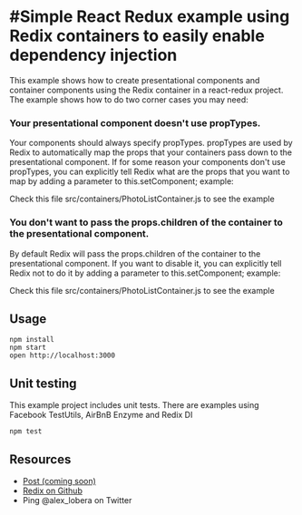 #Simple React Redux example using Redix containers to easily enable dependency injection
=====================

This example shows how to create presentational components and container components using the Redix container in a react-redux project. The example shows how to do two corner cases you may need:

### Your presentational component doesn't use propTypes.
Your components should always specify propTypes. propTypes are used by Redix to automatically map the props that your containers pass down to the presentational component. If for some reason your components don't use propTypes, you can explicitly tell Redix what are the props that you want to map by adding a parameter to this.setComponent; example:

Check this file src/containers/PhotoListContainer.js to see the example

### You don't want to pass the props.children of the container to the presentational component.
By default Redix will pass the props.children of the container to the presentational component. If you want to disable it, you can explicitly tell Redix not to do it by adding a parameter to this.setComponent; example:



Check this file src/containers/PhotoListContainer.js to see the example

## Usage

```
npm install
npm start
open http://localhost:3000
```

## Unit testing

This example project includes unit tests. There are examples using Facebook TestUtils, AirBnB Enzyme and Redix DI

```
npm test
```

## Resources

* [Post (coming soon)]()
* [Redix on Github](https://github.com/alexlbr/redix)
* Ping @alex_lobera on Twitter
